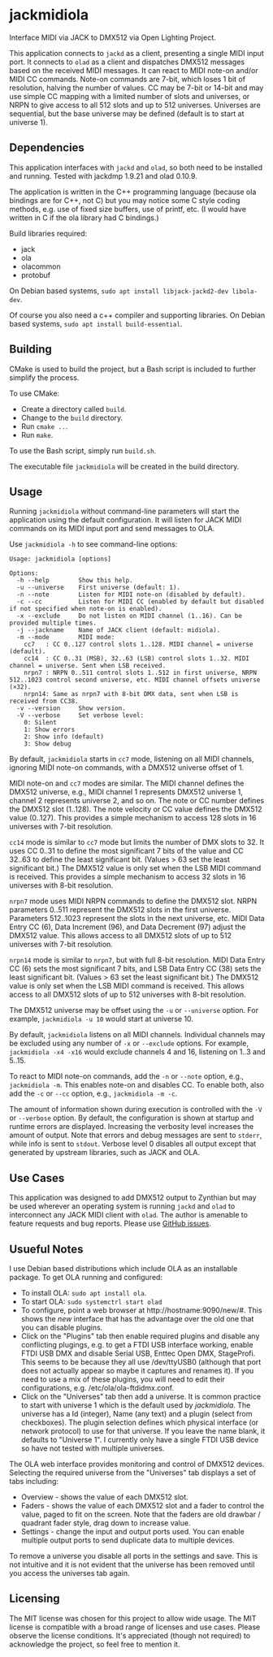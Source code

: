 # jackmidiola
Interface MIDI via JACK to DMX512 via Open Lighting Project.

This application connects to `jackd` as a client, presenting a single MIDI input port. It connects to `olad` as a client and dispatches DMX512 messages based on the received MIDI messages. It can react to MIDI note-on and/or MIDI CC commands. Note-on commands are 7-bit, which loses 1 bit of resolution, halving the number of values. CC may be 7-bit or 14-bit and may use simple CC mapping with a limited number of slots and universes, or NRPN to give access to all 512 slots and up to 512 universes. Universes are sequential, but the base universe may be defined (default is to start at universe 1).

## Dependencies

This application interfaces with `jackd` and `olad`, so both need to be installed and running. Tested with jackdmp 1.9.21 and olad 0.10.9.

The application is written in the C++ programming language (because ola bindings are for C++, not C) but you may notice some C style coding methods, e.g. use of fixed size buffers, use of printf, etc. (I would have written in C if the ola library had C bindings.)

Build libraries required:

- jack
- ola
- olacommon
- protobuf

On Debian based systems, `sudo apt install libjack-jackd2-dev libola-dev`.

Of course you also need a c++ compiler and supporting libraries. On Debian based systems, `sudo apt install build-essential`.

## Building

CMake is used to build the project, but a Bash script is included to further simplify the process.

To use CMake:

- Create a directory called `build`.
- Change to the `build` directory.
- Run `cmake ..`.
- Run `make`.

To use the Bash script, simply run `build.sh`.

The executable file `jackmidiola` will be created in the build directory.

## Usage

Running `jackmidiola` without command-line parameters will start the application using the default configuration. It will listen for JACK MIDI commands on its MIDI input port and send messages to OLA.

Use `jackmidiola -h` to see command-line options:

```
Usage: jackmidiola [options]

Options:
  -h --help        Show this help.
  -u --universe    First universe (default: 1).
  -n --note        Listen for MIDI note-on (disabled by default).
  -c --cc          Listen for MIDI CC (enabled by default but disabled if not specified when note-on is enabled).
  -x --exclude     Do not listen on MIDI channel (1..16). Can be provided multiple times.
  -j --jackname    Name of JACK client (default: midiola).
  -m --mode        MIDI mode:
    cc7   : CC 0..127 control slots 1..128. MIDI channel = universe (default).
    cc14  : CC 0..31 (MSB), 32..63 (LSB) control slots 1..32. MIDI channel = universe. Sent when LSB received.
    nrpn7 : NRPN 0..511 control slots 1..512 in first universe, NRPN 512..1023 control second universe, etc. MIDI channel offsets universe (×32).
    nrpn14: Same as nrpn7 with 8-bit DMX data, sent when LSB is received from CC38.
  -v --version     Show version.
  -V --verbose     Set verbose level:
    0: Silent
    1: Show errors
    2: Show info (default)
    3: Show debug
```

By default, `jackmidiola` starts in `cc7` mode, listening on all MIDI channels, ignoring MIDI note-on commands, with a DMX512 universe offset of 1.

MIDI note-on and `cc7` modes are similar. The MIDI channel defines the DMX512 universe, e.g., MIDI channel 1 represents DMX512 universe 1, channel 2 represents universe 2, and so on. The note or CC number defines the DMX512 slot (1..128). The note velocity or CC value defines the DMX512 value (0..127). This provides a simple mechanism to access 128 slots in 16 universes with 7-bit resolution.

`cc14` mode is similar to `cc7` mode but limits the number of DMX slots to 32. It uses CC 0..31 to define the most significant 7 bits of the value and CC 32..63 to define the least significant bit. (Values > 63 set the least significant bit.) The DMX512 value is only set when the LSB MIDI command is received. This provides a simple mechanism to access 32 slots in 16 universes with 8-bit resolution.

`nrpn7` mode uses MIDI NRPN commands to define the DMX512 slot. NRPN parameters 0..511 represent the DMX512 slots in the first universe. Parameters 512..1023 represent the slots in the next universe, etc. MIDI Data Entry CC (6), Data Increment (96), and Data Decrement (97) adjust the DMX512 value. This allows access to all DMX512 slots of up to 512 universes with 7-bit resolution.

`nrpn14` mode is similar to `nrpn7`, but with full 8-bit resolution. MIDI Data Entry CC (6) sets the most significant 7 bits, and LSB Data Entry CC (38) sets the least significant bit. (Values > 63 set the least significant bit.) The DMX512 value is only set when the LSB MIDI command is received. This allows access to all DMX512 slots of up to 512 universes with 8-bit resolution.

The DMX512 universe may be offset using the `-u` or `--universe` option. For example, `jackmidiola -u 10` would start at universe 10.

By default, `jackmidiola` listens on all MIDI channels. Individual channels may be excluded using any number of `-x` or `--exclude` options. For example, `jackmidiola -x4 -x16` would exclude channels 4 and 16, listening on 1..3 and 5..15.

To react to MIDI note-on commands, add the `-n` or `--note` option, e.g., `jackmidiola -m`. This enables note-on and disables CC. To enable both, also add the `-c` or `--cc` option, e.g., `jackmidiola -m -c`.

The amount of information shown during execution is controlled with the `-V` or `--verbose` option. By default, the configuration is shown at startup and runtime errors are displayed. Increasing the verbosity level increases the amount of output. Note that errors and debug messages are sent to `stderr`, while info is sent to `stdout`. Verbose level 0 disables all output except that generated by upstream libraries, such as JACK and OLA.

## Use Cases

This application was designed to add DMX512 output to Zynthian but may be used wherever an operating system is running `jackd` and `olad` to interconnect any JACK MIDI client with `olad`. The author is amenable to feature requests and bug reports. Please use [GitHub issues](https://github.com/riban-bw/jackmidiola/issues).

## Usueful Notes

I use Debian based distributions which include OLA as an installable package. To get OLA running and configured:

- To install OLA: `sudo apt install ola`.
- To start OLA: `sudo systemctrl start olad`
- To configure, point a web browser at http://hostname:9090/new/#. This shows the _new_ interface that has the advantage over the old one that you can disable plugins.
- Click on the "Plugins" tab then enable required plugins and disable any conflicting plugings, e.g. to get a FTDI USB interface working, enable FTDI USB DMX and disable Serial USB, Enttec Open DMX, StageProfi. This seems to be because they all use /dev/ttyUSB0 (although that port does not actually appear so maybe it captures and renames it). If you need to use a mix of these plugins, you will need to edit their configurations, e.g. /etc/ola/ola-ftdidmx.conf.
- Click on the "Universes" tab then add a universe. It is common practice to start with universe 1 which is the default used by _jackmidiola_. The universe has a Id (integer), Name (any text) and a plugin (select from checkboxes). The plugin selection defines which physical interface (or network protocol) to use for that universe. If you leave the name blank, it defaults to "Universe 1". I currently only have a single FTDI USB device so have not tested with multiple universes.

The OLA web interface provides monitoring and control of DMX512 devices. Selecting the required universe from the "Universes" tab displays a set of tabs including:

- Overview - shows the value of each DMX512 slot.
- Faders - shows the value of each DMX512 slot and a fader to control the value, paged to fit on the screen. Note that the faders are old drawbar / quadrant fader style, drag down to increase value.
- Settings - change the input and output ports used. You can enable multiple output ports to send duplicate data to multiple devices.

To remove a universe you disable all ports in the settings and save. This is not intuitive and it is not evident that the universe has been removed until you access the universes tab again.

## Licensing

The MIT license was chosen for this project to allow wide usage. The MIT license is compatible with a broad range of licenses and use cases. Please observe the license conditions. It's appreciated (though not required) to acknowledge the project, so feel free to mention it.
